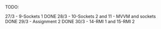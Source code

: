 TODO:

27/3 - 9-Sockets 1 DONE
28/3 - 10-Sockets 2 and 11 - MVVM and sockets DONE
29/3 - Assignment 2 DONE
30/3 - 14-RMI 1 and 15-RMI 2
